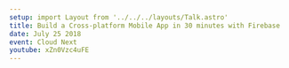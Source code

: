 ```yaml
---
setup: import Layout from '../../../layouts/Talk.astro'
title: Build a Cross-platform Mobile App in 30 minutes with Firebase
date: July 25 2018
event: Cloud Next
youtube: xZn0Vzc4uFE
---
```

